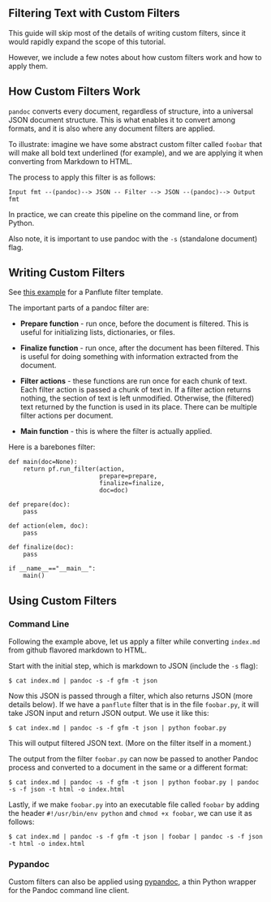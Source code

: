 ## Filtering Text with Custom Filters

This guide will skip most of the details of 
writing custom filters, since it would rapidly
expand the scope of this tutorial.

However, we include a few notes about how custom
filters work and how to apply them.

## How Custom Filters Work

`pandoc` converts every document, regardless of structure,
into a universal JSON document structure. This is what 
enables it to convert among formats, and it is also where
any document filters are applied.

To illustrate: imagine we have some abstract custom filter
called `foobar` that will make all bold text underlined 
(for example), and we are applying it when converting
from Markdown to HTML.

The process to apply this filter is as follows:

```
Input fmt --(pandoc)--> JSON -- Filter --> JSON --(pandoc)--> Output fmt 
```

In practice, we can create this pipeline on the 
command line, or from Python.

Also note, it is important to use pandoc with the `-s`
(standalone document) flag.

## Writing Custom Filters

See [this example](https://github.com/sergiocorreia/panflute/blob/master/docs/source/_static/fenced-template.py)
for a Panflute filter template.

The important parts of a pandoc filter are:

* **Prepare function** - run once, before the document is filtered. This is
    useful for initializing lists, dictionaries, or files.

* **Finalize function** - run once, after the document has been filtered.
    This is useful for doing something with information extracted from
    the document.

* **Filter actions** - these functions are run once for each chunk of text.
    Each filter action is passed a chunk of text in.
    If a filter action returns nothing, the section of text is left unmodified. 
    Otherwise, the (filtered) text returned by the function is used in its place.
    There can be multiple filter actions per document. 

* **Main function** - this is where the filter is actually applied.

Here is a barebones filter:

```
def main(doc=None):
    return pf.run_filter(action,
                         prepare=prepare, 
                         finalize=finalize,
                         doc=doc)

def prepare(doc):
    pass

def action(elem, doc):
    pass

def finalize(doc):
    pass

if __name__=="__main__":
    main()
```

## Using Custom Filters

### Command Line

Following the example above, let us apply a filter 
while converting `index.md` from github flavored markdown
to HTML.

Start with the initial step, which is markdown to JSON
(include the `-s` flag):

```
$ cat index.md | pandoc -s -f gfm -t json
```

Now this JSON is passed through a filter,
which also returns JSON (more details below).
If we have a `panflute` filter that is in the
file `foobar.py`, it will take JSON input
and return JSON output. We use it like this:

```
$ cat index.md | pandoc -s -f gfm -t json | python foobar.py
```

This will output filtered JSON text. (More on the
filter itself in a moment.)

The output from the filter `foobar.py` can now be passed to
another Pandoc process and converted to a document in the same
or a different format:

```
$ cat index.md | pandoc -s -f gfm -t json | python foobar.py | pandoc -s -f json -t html -o index.html
```

Lastly, if we make `foobar.py` into an executable file called `foobar`
by adding the header `#!/usr/bin/env python` and `chmod +x foobar`,
we can use it as follows:

```
$ cat index.md | pandoc -s -f gfm -t json | foobar | pandoc -s -f json -t html -o index.html
```


### Pypandoc

Custom filters can also be applied using [pypandoc](https://github.com/bebraw/pypandoc), 
a thin Python wrapper for the Pandoc command line client.





